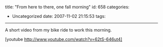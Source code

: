 title: "From here to there, one fall morning"
id: 658
categories:
  - Uncategorized
date: 2007-11-02 21:15:53
tags:
---

A short video from my bike ride to work this morning.       

[youtube http://www.youtube.com/watch?v=62tS-646ut4]